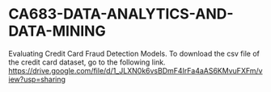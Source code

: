 # CA683-DATA-ANALYTICS-AND-DATA-MINING
Evaluating Credit Card Fraud Detection Models.
To download the csv file of the credit card dataset, go to the following link.
https://drive.google.com/file/d/1_JLXN0k6vsBDmF4IrFa4aAS6KMvuFXFm/view?usp=sharing
